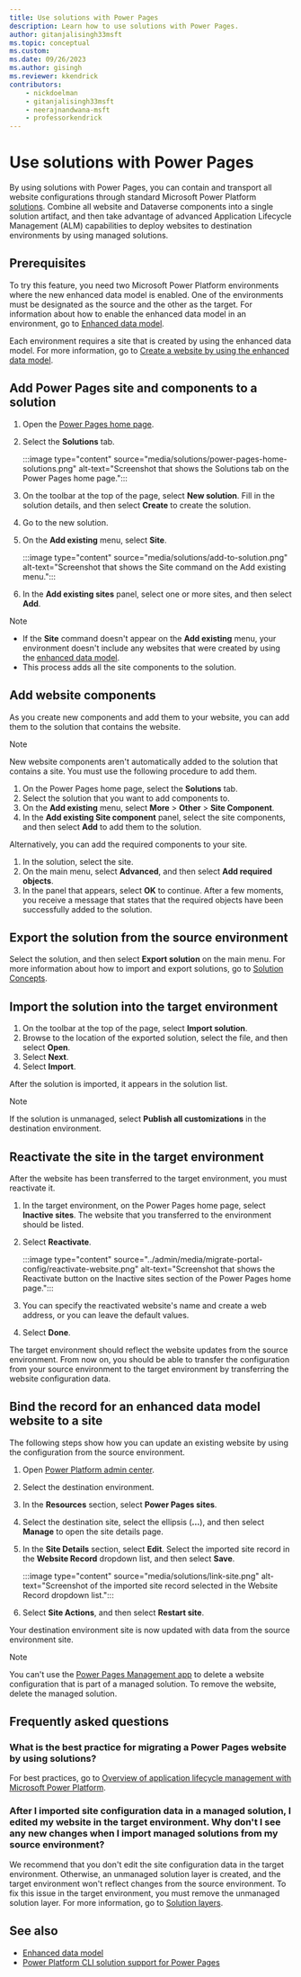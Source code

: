```yaml
---
title: Use solutions with Power Pages
description: Learn how to use solutions with Power Pages.
author: gitanjalisingh33msft
ms.topic: conceptual
ms.custom: 
ms.date: 09/26/2023
ms.author: gisingh
ms.reviewer: kkendrick
contributors:
    - nickdoelman
    - gitanjalisingh33msft
    - neerajnandwana-msft
    - professorkendrick
---
```


# Use solutions with Power Pages

By using solutions with Power Pages, you can contain and transport all website configurations through standard Microsoft Power Platform [solutions](/power-platform/alm/solution-concepts-alm). Combine all website and Dataverse components into a single solution artifact, and then take advantage of advanced Application Lifecycle Management (ALM) capabilities to deploy websites to destination environments by using managed solutions.

## Prerequisites

To try this feature, you need two Microsoft Power Platform environments where the new enhanced data model is enabled. One of the environments must be designated as the source and the other as the target. For information about how to enable the enhanced data model in an environment, go to [Enhanced data model](../admin/enhanced-data-model.md).

Each environment requires a site that is created by using the enhanced data model. For more information, go to [Create a website by using the enhanced data model](../admin/enhanced-data-model.md#create-a-website-by-using-the-enhanced-data-model).

## Add Power Pages site and components to a solution

1. Open the [Power Pages home page](https://aka.ms/mpp).
1. Select the **Solutions** tab.

    :::image type="content" source="media/solutions/power-pages-home-solutions.png" alt-text="Screenshot that shows the Solutions tab on the Power Pages home page.":::

1. On the toolbar at the top of the page, select **New solution**. Fill in the solution details, and then select **Create** to create the solution.
1. Go to the new solution.
1. On the **Add existing** menu, select **Site**.

    :::image type="content" source="media/solutions/add-to-solution.png" alt-text="Screenshot that shows the Site command on the Add existing menu.":::

1. In the **Add existing sites** panel, select one or more sites, and then select **Add**.

> [!NOTE]
> - If the **Site** command doesn't appear on the **Add existing** menu, your environment doesn't include any websites that were created by using the [enhanced data model](../admin/enhanced-data-model.md#create-a-website-by-using-the-enhanced-data-model).
> - This process adds all the site components to the solution.

## Add website components

As you create new components and add them to your website, you can add them to the solution that contains the website.

> [!NOTE]
> New website components aren't automatically added to the solution that contains a site. You must use the following procedure to add them.

1. On the Power Pages home page, select the **Solutions** tab.
1. Select the solution that you want to add components to.
1. On the **Add existing** menu, select **More** \> **Other** \> **Site Component**.
1. In the **Add existing Site component** panel, select the site components, and then select **Add** to add them to the solution.

Alternatively, you can add the required components to your site.

1. In the solution, select the site.
1. On the main menu, select **Advanced**, and then select **Add required objects**.
1. In the panel that appears, select **OK** to continue. After a few moments, you receive a message that states that the required objects have been successfully added to the solution.

## Export the solution from the source environment

Select the solution, and then select **Export solution** on the main menu. For more information about how to import and export solutions, go to [Solution Concepts](/power-platform/alm/solution-concepts-alm).

## Import the solution into the target environment

1. On the toolbar at the top of the page, select **Import solution**.
1. Browse to the location of the exported solution, select the file, and then select **Open**.
1. Select **Next**.
1. Select **Import**.

After the solution is imported, it appears in the solution list.

> [!NOTE]
> If the solution is unmanaged, select **Publish all customizations** in the destination environment.

## Reactivate the site in the target environment

After the website has been transferred to the target environment, you must reactivate it.

1. In the target environment, on the Power Pages home page, select **Inactive sites**. The website that you transferred to the environment should be listed.
1. Select **Reactivate**.

    :::image type="content" source="../admin/media/migrate-portal-config/reactivate-website.png" alt-text="Screenshot that shows the Reactivate button on the Inactive sites section of the Power Pages home page.":::

1. You can specify the reactivated website's name and create a web address, or you can leave the default values.
1. Select **Done**.

The target environment should reflect the website updates from the source environment. From now on, you should be able to transfer the configuration from your source environment to the target environment by transferring the website configuration data.

## Bind the record for an enhanced data model website to a site

The following steps show how you can update an existing website by using the configuration from the source environment.

1. Open [Power Platform admin center](https://aka.ms/ppac).
1. Select the destination environment.
1. In the **Resources** section, select **Power Pages sites**.
1. Select the destination site, select the ellipsis (**…**), and then select **Manage** to open the site details page.
1. In the **Site Details** section, select **Edit**. Select the imported site record in the **Website Record** dropdown list, and then select **Save**.

    :::image type="content" source="media/solutions/link-site.png" alt-text="Screenshot of the imported site record selected in the Website Record dropdown list.":::

1. Select **Site Actions**, and then select **Restart site**.

Your destination environment site is now updated with data from the source environment site.

> [!NOTE]
> You can't use the [Power Pages Management app](portal-management-app.md) to delete a website configuration that is part of a managed solution. To remove the website, delete the managed solution.

## Frequently asked questions

### What is the best practice for migrating a Power Pages website by using solutions?

For best practices, go to [Overview of application lifecycle management with Microsoft Power Platform](/power-platform/alm/overview-alm).

### After I imported site configuration data in a managed solution, I edited my website in the target environment. Why don't I see any new changes when I import managed solutions from my source environment?

We recommend that you don't edit the site configuration data in the target environment. Otherwise, an unmanaged solution layer is created, and the target environment won't reflect changes from the source environment. To fix this issue in the target environment, you must remove the unmanaged solution layer. For more information, go to [Solution layers](/power-platform/alm/solution-layers-alm).

## See also

- [Enhanced data model](../admin/enhanced-data-model.md)
- [Power Platform CLI solution support for Power Pages](../configure/power-platform-cli-solution-management.md)
